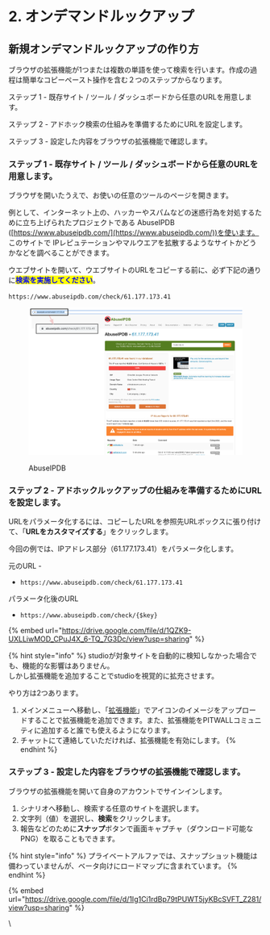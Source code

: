 # 2. オンデマンドルックアップ

## 新規オンデマンドルックアップの作り方

ブラウザの拡張機能が1つまたは複数の単語を使って検索を行います。作成の過程は簡単なコピーペースト操作を含む２つのステップからなります。

ステップ 1 - 既存サイト / ツール / ダッシュボードから任意のURLを用意します。

ステップ 2 - アドホック検索の仕組みを準備するためにURLを設定します。

ステップ 3 - 設定した内容をブラウザの拡張機能で確認します。

### ステップ 1 - 既存サイト / ツール / ダッシュボードから任意のURLを用意します。

ブラウザを開いたうえで、お使いの任意のツールのページを開きます。

例として、インターネット上の、ハッカーやスパムなどの迷惑行為を対処するために立ち上げられたプロジェクトである AbuseIPDB ([https://www.abuseipdb.com/](https://www.abuseipdb.com/))を使います。 このサイトで IPレピュテーションやマルウエアを拡散するようなサイトかどうかなどを調べることができます。

ウエブサイトを開いて、ウエブサイトのURLをコピーする前に、必ず下記の通りに<mark style="color:blue;">**検索を実施してください**</mark>。

`https://www.abuseipdb.com/check/61.177.173.41`

<figure><img src="../../../.gitbook/assets/image (42).png" alt=""><figcaption><p>AbuseIPDB</p></figcaption></figure>

### ステップ 2 - アドホックルックアップの仕組みを準備するためにURLを設定します。

URLをパラメータ化するには、コピーしたURLを参照先URLボックスに張り付けて、「**URLをカスタマイズする**」をクリックします。

今回の例では、IPアドレス部分（61.177.173.41）をパラメータ化します。

元のURL -&#x20;

* `https://www.abuseipdb.com/check/61.177.173.41`

パラメータ化後のURL

* `https://www.abuseipdb.com/check/{$key}`

{% embed url="https://drive.google.com/file/d/1QZK9-UXLLiwMOD_CPuJ4X_6-TQ_7G3Dc/view?usp=sharing" %}

{% hint style="info" %}
studioが対象サイトを自動的に検知しなかった場合でも、機能的な影響はありません。\
しかし拡張機能を追加することでstudioを視覚的に拡充させます。

やり方は2つあります。

1. メインメニューへ移動し、「[拡張機能](../../pitwall-kuo-zhang-ji-neng.md#2.-adding-time-format-s-to-detect-timestamps-from-the-url-you-would-like-to-parameterize-in-the-stud-1)」でアイコンのイメージをアップロードすることで拡張機能を追加できます。また、拡張機能をPITWALLコミュニティに追加すると誰でも使えるようになります。
2. チャットにて連絡していただければ、拡張機能を有効にします。
{% endhint %}

### ステップ 3 - 設定した内容をブラウザの拡張機能で確認します。

ブラウザの拡張機能を開いて自身のアカウントでサインインします。

1. シナリオへ移動し、検索する任意のサイトを選択します。
2. 文字列（値）を選択し、**検索**をクリックします。
3. 報告などのために**スナップ**ボタンで画面キャプチャ（ダウンロード可能なPNG）を取ることもできます。

{% hint style="info" %}
プライベートアルファでは、スナップショット機能は備わっていませんが、ベータ向けにロードマップに含まれています。
{% endhint %}

{% embed url="https://drive.google.com/file/d/1Ig1Ci1rdBp79tPUWT5jyKBcSVFT_Z281/view?usp=sharing" %}

\

